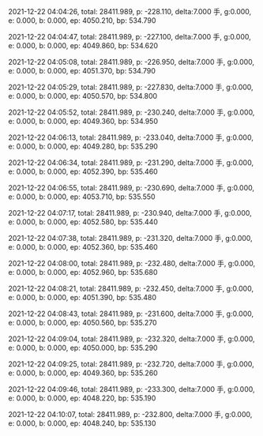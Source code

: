 2021-12-22 04:04:26, total: 28411.989, p: -228.110, delta:7.000 手, g:0.000, e: 0.000, b: 0.000, ep: 4050.210, bp: 534.790

2021-12-22 04:04:47, total: 28411.989, p: -227.100, delta:7.000 手, g:0.000, e: 0.000, b: 0.000, ep: 4049.860, bp: 534.620

2021-12-22 04:05:08, total: 28411.989, p: -226.950, delta:7.000 手, g:0.000, e: 0.000, b: 0.000, ep: 4051.370, bp: 534.790

2021-12-22 04:05:29, total: 28411.989, p: -227.830, delta:7.000 手, g:0.000, e: 0.000, b: 0.000, ep: 4050.570, bp: 534.800

2021-12-22 04:05:52, total: 28411.989, p: -230.240, delta:7.000 手, g:0.000, e: 0.000, b: 0.000, ep: 4049.360, bp: 534.950

2021-12-22 04:06:13, total: 28411.989, p: -233.040, delta:7.000 手, g:0.000, e: 0.000, b: 0.000, ep: 4049.280, bp: 535.290

2021-12-22 04:06:34, total: 28411.989, p: -231.290, delta:7.000 手, g:0.000, e: 0.000, b: 0.000, ep: 4052.390, bp: 535.460

2021-12-22 04:06:55, total: 28411.989, p: -230.690, delta:7.000 手, g:0.000, e: 0.000, b: 0.000, ep: 4053.710, bp: 535.550

2021-12-22 04:07:17, total: 28411.989, p: -230.940, delta:7.000 手, g:0.000, e: 0.000, b: 0.000, ep: 4052.580, bp: 535.440

2021-12-22 04:07:38, total: 28411.989, p: -231.320, delta:7.000 手, g:0.000, e: 0.000, b: 0.000, ep: 4052.360, bp: 535.460

2021-12-22 04:08:00, total: 28411.989, p: -232.480, delta:7.000 手, g:0.000, e: 0.000, b: 0.000, ep: 4052.960, bp: 535.680

2021-12-22 04:08:21, total: 28411.989, p: -232.450, delta:7.000 手, g:0.000, e: 0.000, b: 0.000, ep: 4051.390, bp: 535.480

2021-12-22 04:08:43, total: 28411.989, p: -231.600, delta:7.000 手, g:0.000, e: 0.000, b: 0.000, ep: 4050.560, bp: 535.270

2021-12-22 04:09:04, total: 28411.989, p: -232.320, delta:7.000 手, g:0.000, e: 0.000, b: 0.000, ep: 4050.000, bp: 535.290

2021-12-22 04:09:25, total: 28411.989, p: -232.720, delta:7.000 手, g:0.000, e: 0.000, b: 0.000, ep: 4049.360, bp: 535.260

2021-12-22 04:09:46, total: 28411.989, p: -233.300, delta:7.000 手, g:0.000, e: 0.000, b: 0.000, ep: 4048.220, bp: 535.190

2021-12-22 04:10:07, total: 28411.989, p: -232.800, delta:7.000 手, g:0.000, e: 0.000, b: 0.000, ep: 4048.240, bp: 535.130